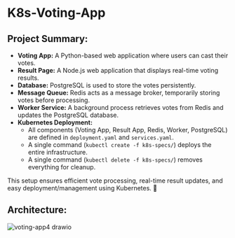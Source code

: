 # K8s-Voting-App

## Project Summary:  

- **Voting App:** A Python-based web application where users can cast their votes.  
- **Result Page:** A Node.js web application that displays real-time voting results.  
- **Database:** PostgreSQL is used to store the votes persistently.  
- **Message Queue:** Redis acts as a message broker, temporarily storing votes before processing.  
- **Worker Service:** A background process retrieves votes from Redis and updates the PostgreSQL database.  
- **Kubernetes Deployment:**  
  - All components (Voting App, Result App, Redis, Worker, PostgreSQL) are defined in `deployment.yaml` and `services.yaml`.  
  - A single command (`kubectl create -f k8s-specs/`) deploys the entire infrastructure.  
  - A single command (`kubectl delete -f k8s-specs/`) removes everything for cleanup.  

This setup ensures efficient vote processing, real-time result updates, and easy deployment/management using Kubernetes. 🚀

## Architecture:

![voting-app4 drawio](https://github.com/user-attachments/assets/f788e3cb-0984-452c-a93f-9408f770a520)
